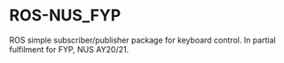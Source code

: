 # ROS-NUS_FYP
ROS simple subscriber/publisher package for keyboard control.
In partial fulfilment for FYP, NUS AY20/21.
